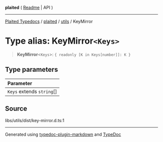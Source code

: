 **plaited** ( [Readme](../../README.md) \| API )

***

[Plaited Typedocs](../../../modules.md) / [plaited](../../modules.md) / [utils](../README.md) / KeyMirror

# Type alias: KeyMirror`<Keys>`

> **KeyMirror**\<`Keys`\>: `{ readonly [K in Keys[number]]: K }`

## Type parameters

| Parameter |
| :------ |
| `Keys` extends `string`[] |

## Source

libs/utils/dist/key-mirror.d.ts:1

***

Generated using [typedoc-plugin-markdown](https://www.npmjs.com/package/typedoc-plugin-markdown) and [TypeDoc](https://typedoc.org/)
